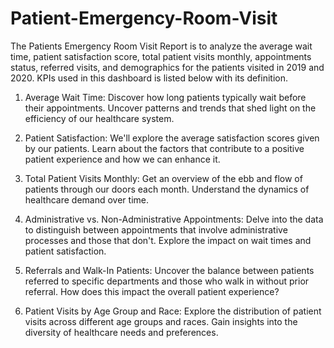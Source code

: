 # Patient-Emergency-Room-Visit

The Patients Emergency Room Visit Report is to analyze the average wait time, patient satisfaction score, total patient visits monthly, appointments status, referred visits, and demographics for the patients visited in 2019 and 2020. KPIs used in this dashboard is listed below with its definition. 

1. Average Wait Time: Discover how long patients typically wait before their appointments. Uncover patterns and trends that shed light on the efficiency of our healthcare system.

2. Patient Satisfaction: We'll explore the average satisfaction scores given by our patients. Learn about the factors that contribute to a positive patient experience and how we can enhance it.

3. Total Patient Visits Monthly: Get an overview of the ebb and flow of patients through our doors each month. Understand the dynamics of healthcare demand over time.

4. Administrative vs. Non-Administrative Appointments: Delve into the data to distinguish between appointments that involve administrative processes and those that don't. Explore the impact on wait times and patient satisfaction.

5. Referrals and Walk-In Patients: Uncover the balance between patients referred to specific departments and those who walk in without prior referral. How does this impact the overall patient experience?

6. Patient Visits by Age Group and Race: Explore the distribution of patient visits across different age groups and races. Gain insights into the diversity of healthcare needs and preferences.
